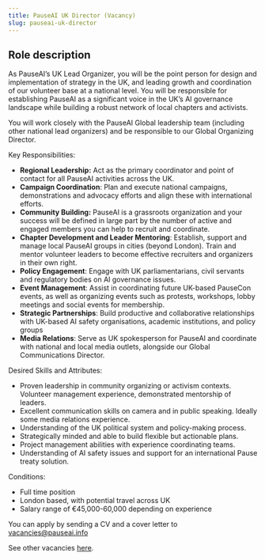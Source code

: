 ```yaml
---
title: PauseAI UK Director (Vacancy)
slug: pauseai-uk-director
---
```


## **Role description**

As PauseAI’s UK Lead Organizer, you will be the point person for design and implementation of strategy in the UK, and leading growth and coordination of our volunteer base at a national level. You will be responsible for establishing PauseAI as a significant voice in the UK’s AI governance landscape while building a robust network of local chapters and activists. 

You will work closely with the PauseAI Global leadership team (including other national lead organizers) and be responsible to our Global Organizing Director. 

Key Responsibilities:

- **Regional Leadership:** Act as the primary coordinator and point of contact for all PauseAI activities across the UK. 
- **Campaign Coordination**: Plan and execute national campaigns, demonstrations and advocacy efforts and align these with international efforts. 
- **Community Building:** PauseAI is a grassroots organization and your success will be defined in large part by the number of active and engaged members you can help to recruit and coordinate.
- **Chapter Development and Leader Mentoring**: Establish, support and manage local PauseAI groups in cities (beyond London). Train and mentor volunteer leaders to become effective recruiters and organizers in their own right. 
- **Policy Engagement**: Engage with UK parliamentarians, civil servants and regulatory bodies on AI governance issues. 
- **Event Management**: Assist in coordinating future UK-based PauseCon events, as well as organizing events such as protests, workshops, lobby meetings and social events for membership. 
- **Strategic Partnerships**: Build productive and collaborative relationships with UK-based AI safety organisations, academic institutions, and policy groups
- **Media Relations**: Serve as UK spokesperson for PauseAI and coordinate with national and local media outlets, alongside our Global Communications Director.

Desired Skills and Attributes:

- Proven leadership in community organizing or activism contexts. Volunteer management experience, demonstrated mentorship of leaders. 
- Excellent communication skills on camera and in public speaking. Ideally some media relations experience. 
- Understanding of the UK political system and policy-making process. 
- Strategically minded and able to build flexible but actionable plans. 
- Project management abilities with experience coordinating teams. 
- Understanding of AI safety issues and support for an international Pause treaty solution. 

Conditions:

- Full time position
- London based, with potential travel across UK
- Salary range of €45,000-60,000 depending on experience

You can apply by sending a CV and a cover letter to vacancies@pauseai.info

See other vacancies [here](vacancies).
